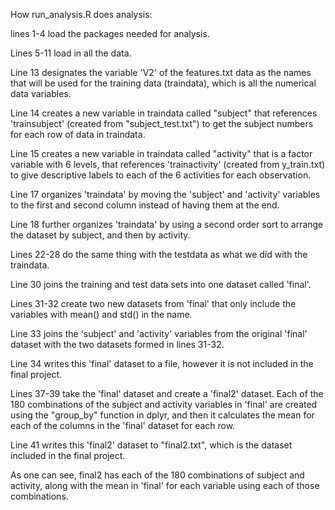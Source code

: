 How run_analysis.R does analysis:

lines 1-4 load the packages needed for analysis.

Lines 5-11 load in all the data.

Line 13 designates the variable 'V2' of the features.txt data as the names that will be used for the training data (traindata), which is all the numerical data variables.

Line 14 creates a new variable in traindata called "subject" that references 'trainsubject' (created from "subject_test.txt") to get the subject numbers for each row of data in traindata.

Line 15 creates a new variable in traindata called "activity" that is a factor variable with 6 levels, that references 'trainactivity' (created from y_train.txt) to give descriptive labels to each of the 6 activities for each observation.

Line 17 organizes 'traindata' by moving the 'subject' and 'activity' variables to the first and second column instead of having them at the end.

Line 18 further organizes 'traindata' by using a second order sort to arrange the dataset by subject, and then by activity.

Lines 22-28 do the same thing with the testdata as what we did with the traindata.

Line 30 joins the training and test data sets into one dataset called 'final'.

Lines 31-32 create two new datasets from 'final' that only include the variables with mean() and std() in the name. 

Line 33 joins the 'subject' and 'activity' variables from the original 'final' dataset with the two datasets formed in lines 31-32.

Line 34 writes this 'final' dataset to a file, however it is not included in the final project.

Lines 37-39 take the 'final' dataset and create a 'final2' dataset. Each of the 180 combinations of the subject and activity variables in 'final' are created using the "group_by" function in dplyr, and then it calculates the mean for each of the columns in the 'final' dataset for each row.

Line 41 writes this 'final2' dataset to "final2.txt", which is the dataset included in the final project.

As one can see, final2 has each of the 180 combinations of subject and activity, along with the mean in 'final' for each variable using each of those combinations.
